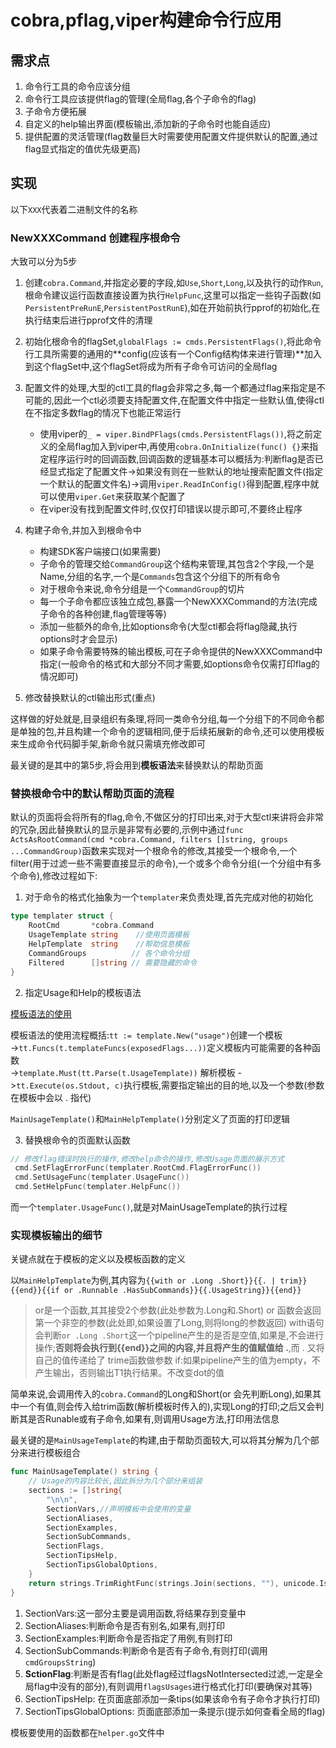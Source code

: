 # cobra,pflag,viper构建命令行应用

## 需求点

1. 命令行工具的命令应该分组
2. 命令行工具应该提供flag的管理(全局flag,各个子命令的flag)
3. 子命令方便拓展
4. 自定义的help输出界面(模板输出,添加新的子命令时也能自适应)
5. 提供配置的灵活管理(flag数量巨大时需要使用配置文件提供默认的配置,通过flag显式指定的值优先级更高)

## 实现

以下`XXX`代表着二进制文件的名称

### NewXXXCommand 创建程序根命令

大致可以分为5步

1. 创建`cobra.Command`,并指定必要的字段,如`Use`,`Short`,`Long`,以及执行的动作`Run`,根命令建议运行函数直接设置为执行`HelpFunc`,这里可以指定一些钩子函数(如`PersistentPreRunE`,`PersistentPostRunE`),如在开始前执行pprof的初始化,在执行结束后进行pprof文件的清理
2. 初始化根命令的flagSet,`globalFlags := cmds.PersistentFlags()`,将此命令行工具所需要的通用的**config(应该有一个Config结构体来进行管理)**加入到这个flagSet中,这个flagSet将成为所有子命令可访问的全局flag
3. 配置文件的处理,大型的ctl工具的flag会非常之多,每一个都通过flag来指定是不可能的,因此一个ctl必须要支持配置文件,在配置文件中指定一些默认值,使得ctl在不指定多数flag的情况下也能正常运行
    - 使用viper的`_ = viper.BindPFlags(cmds.PersistentFlags())`,将之前定义的全局flag加入到viper中,再使用`cobra.OnInitialize(func() {}`来指定程序运行时的回调函数,回调函数的逻辑基本可以概括为:判断flag是否已经显式指定了配置文件->如果没有则在一些默认的地址搜索配置文件(指定一个默认的配置文件名)->调用`viper.ReadInConfig()`得到配置,程序中就可以使用`viper.Get`来获取某个配置了
    - 在viper没有找到配置文件时,仅仅打印错误以提示即可,不要终止程序
4. 构建子命令,并加入到根命令中
    - 构建SDK客户端接口(如果需要)
    - 子命令的管理交给`CommandGroup`这个结构来管理,其包含2个字段,一个是Name,分组的名字,一个是`Commands`包含这个分组下的所有命令
    - 对于根命令来说,命令分组是一个`CommandGroup`的切片
    - 每一个子命令都应该独立成包,暴露一个NewXXXCommand的方法(完成子命令的各种创建,flag管理等等)
    - 添加一些额外的命令,比如options命令(大型ctl都会将flag隐藏,执行options时才会显示)
    - 如果子命令需要特殊的输出模板,可在子命令提供的NewXXXCommand中指定(一般命令的格式和大部分不同才需要,如options命令仅需打印flag的情况即可)

5. 修改替换默认的ctl输出形式(重点)

这样做的好处就是,目录组织有条理,将同一类命令分组,每一个分组下的不同命令都是单独的包,并且构建一个命令的逻辑相同,便于后续拓展新的命令,还可以使用模板来生成命令代码脚手架,新命令就只需填充修改即可

最关键的是其中的第5步,将会用到**模板语法**来替换默认的帮助页面

### 替换根命令中的默认帮助页面的流程

默认的页面将会将所有的flag,命令,不做区分的打印出来,对于大型ctl来讲将会非常的冗杂,因此替换默认的显示是非常有必要的,示例中通过`func ActsAsRootCommand(cmd *cobra.Command, filters []string, groups ...CommandGroup)`函数来实现对一个根命令的修改,其接受一个根命令,一个filter(用于过滤一些不需要直接显示的命令),一个或多个命令分组(一个分组中有多个命令),修改过程如下:

1. 对于命令的格式化抽象为一个`templater`来负责处理,首先完成对他的初始化

```go
type templater struct {
    RootCmd       *cobra.Command 
    UsageTemplate string    //使用页面模板
    HelpTemplate  string    //帮助信息模板
    CommandGroups          // 各个命令分组
    Filtered      []string // 需要隐藏的命令
}
```

2. 指定Usage和Help的模板语法

[模板语法的使用](https://juejin.cn/post/6844903762901860360)

模板语法的使用流程概括:`tt := template.New("usage")`创建一个模板  
->`tt.Funcs(t.templateFuncs(exposedFlags...))`定义模板内可能需要的各种函数  
->`template.Must(tt.Parse(t.UsageTemplate))` 解析模板
->`tt.Execute(os.Stdout, c)`执行模板,需要指定输出的目的地,以及一个参数(参数在模板中会以 . 指代)

`MainUsageTemplate()`和`MainHelpTemplate()`分别定义了页面的打印逻辑

3. 替换根命令的页面默认函数

```go
// 修改flag错误时执行的操作,修改help命令的操作,修改Usage页面的展示方式
 cmd.SetFlagErrorFunc(templater.RootCmd.FlagErrorFunc())
 cmd.SetUsageFunc(templater.UsageFunc())
 cmd.SetHelpFunc(templater.HelpFunc())
```

而一个`templater.UsageFunc()`,就是对MainUsageTemplate的执行过程

### 实现模板输出的细节

关键点就在于模板的定义以及模板函数的定义

以`MainHelpTemplate`为例,其内容为`{{with or .Long .Short}}{{. | trim}}{{end}}{{if or .Runnable .HasSubCommands}}{{.UsageString}}{{end}}`

>or是一个函数,其其接受2个参数(此处参数为.Long和.Short)
>or 函数会返回第一个非空的参数(此处即,如果设置了Long,则将long的参数返回)
> with语句会判断`or .Long .Short`这一个pipeline产生的是否是空值,如果是,不会进行操作;**否则将会执行到{{end}}之间的内容,并且将产生的值赋值给 .**,而 . 又将自己的值传递给了 trime函数做参数
> if:如果pipeline产生的值为empty，不产生输出，否则输出T1执行结果。不改变dot的值

简单来说,会调用传入的`cobra.Command`的Long和Short(or 会先判断Long),如果其中一个有值,则会传入给trim函数(解析模板时传入的),实现Long的打印;之后又会判断其是否Runable或有子命令,如果有,则调用Usage方法,打印用法信息

最关键的是`MainUsageTemplate`的构建,由于帮助页面较大,可以将其分解为几个部分来进行模板组合

```go
func MainUsageTemplate() string {
	// Usage的内容比较长,因此拆分为几个部分来组装
	sections := []string{
		"\n\n",
		SectionVars,//声明模板中会使用的变量
		SectionAliases,
		SectionExamples,
		SectionSubCommands,
		SectionFlags,
		SectionTipsHelp,
		SectionTipsGlobalOptions,
	}
	return strings.TrimRightFunc(strings.Join(sections, ""), unicode.IsSpace)
}
```

1. SectionVars:这一部分主要是调用函数,将结果存到变量中
2. SectionAliases:判断命令是否有别名,如果有,则打印
3. SectionExamples:判断命令是否指定了用例,有则打印
4. SectionSubCommands:判断命令是否有子命令,有则打印(调用`cmdGroupsString`)
5. **SctionFlag**:判断是否有flag(此处flag经过flagsNotIntersected过滤,一定是全局flag中没有的部分),有则调用`flagsUsages`进行格式化打印(要确保对其等)
6. SectionTipsHelp: 在页面底部添加一条tips(如果该命令有子命令才执行打印)
7. SectionTipsGlobalOptions: 页面底部添加一条提示(提示如何查看全局的flag)

模板要使用的函数都在`helper.go`文件中

